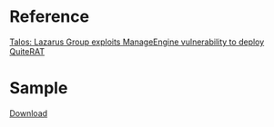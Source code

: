 # Reference
[Talos: Lazarus Group exploits ManageEngine vulnerability to deploy QuiteRAT](https://blog.talosintelligence.com/lazarus-quiterat/)

# Sample
[Download](https://www.unpac.me/results/8a70989b-9e3d-4dfb-90e4-ec1c0c082d27?hash=ed8ec7a8dd089019cfd29143f008fa0951c56a35d73b2e1b274315152d0c0ee6#/)
